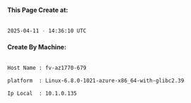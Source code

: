 
   
#### This Page Create at:

```bash

2025-04-11 - 14:36:10 UTC

```

#### Create By Machine:

```bash

Host Name : fv-az1770-679

platform  : Linux-6.8.0-1021-azure-x86_64-with-glibc2.39

Ip Local  : 10.1.0.135

```

